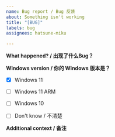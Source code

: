 ```yaml
---
name: Bug report / Bug 反馈
about: Something isn't working
title: "[BUG]"
labels: bug
assignees: hatsune-miku

---
```


**What happened? / 出现了什么Bug？**


**Windows version / 你的 Windows 版本是？**
- [x] Windows 11
- [ ] Windows 11 ARM
- [ ] Windows 10
- [ ] Don't know / 不清楚


**Additional context / 备注**
